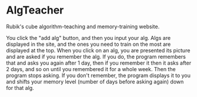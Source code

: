 # AlgTeacher
Rubik's cube algorithm-teaching and memory-training website.

You click the "add alg" button, and then you input your alg.
Algs are displayed in the site, and the ones you need to train on the most are displayed at the top.
When you click on an alg, you are presented its picture and are asked if you remember the alg.
If you do, the program remembers that and asks you again after 1 day, then if you remember it then it asks after 2 days, 
and so on until you remembered it for a whole week. Then the program stops asking.
If you don't remember, the program displays it to you and shifts your memory level (number of days before asking again) down for that alg.
